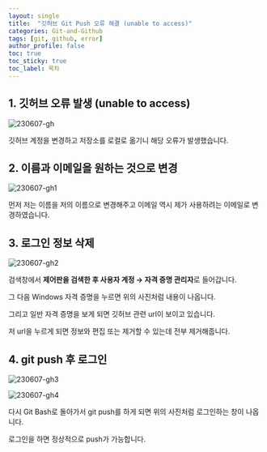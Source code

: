 ```yaml
---
layout: single
title:  "깃허브 Git Push 오류 해결 (unable to access)"
categories: Git-and-Github
tags: [git, github, error]
author_profile: false
toc: true
toc_sticky: true
toc_label: 목차
---
```


## 1. 깃허브 오류 발생 (unable to access)

![230607-gh](https://github.com/SukyungJang/baekjoon/assets/133842344/ae5762df-d1d5-49e9-8c03-7a1781af7b71)

깃허브 계정을 변경하고 저장소를 로컬로 옮기니 해당 오류가 발생했습니다. 

## 2. 이름과 이메일을 원하는 것으로 변경

![230607-gh1](https://github.com/SukyungJang/baekjoon/assets/133842344/4a089767-85a7-4327-ad3a-040b5f441dc0)

먼저 저는 이름을 저의 이름으로 변경해주고 이메일 역시 제가 사용하려는 이메일로 변경하였습니다.

## 3. 로그인 정보 삭제

![230607-gh2](https://github.com/SukyungJang/baekjoon/assets/133842344/9474d88b-c237-4e3d-8ee3-df6b6d7ed7b4)

검색창에서 **제어판을 검색한 후 사용자 계정 → 자격 증명 관리자**로 들어갑니다.

그 다음 Windows 자격 증명을 누르면 위의 사진처럼 내용이 나옵니다.

그리고 일반 자격 증명을 보게 되면 깃허브 관련 url이 보이고 있습니다.

저 url을 누르게 되면 정보와 편집 또는 제거할 수 있는데 전부 제거해줍니다.

## 4. git push 후 로그인

![230607-gh3](https://github.com/SukyungJang/baekjoon/assets/133842344/d00d3aa3-0fe8-4916-a895-c82bf56f2efc)

![230607-gh4](https://github.com/SukyungJang/baekjoon/assets/133842344/cdc7b32f-84a7-4122-a77e-b9e74d0bfce4)

다시 Git Bash로 돌아가서 git push를 하게 되면 위의 사진처럼 로그인하는 창이 나옵니다.

로그인을 하면 정상적으로 push가 가능합니다.